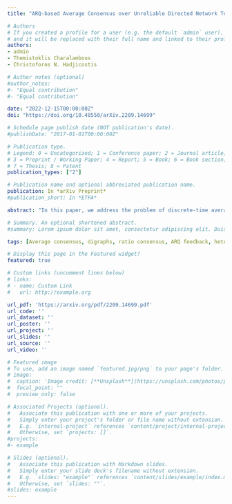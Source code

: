 ```yaml
---
title: "ARQ-based Average Consensus over Unreliable Directed Network Topologies"

# Authors
# If you created a profile for a user (e.g. the default `admin` user), write the username (folder name) here 
# and it will be replaced with their full name and linked to their profile.
authors:
- admin
- Themistoklis Charalambous
- Christoforos N. Hadjicostis

# Author notes (optional)
#author_notes:
#- "Equal contribution"
#- "Equal contribution"

date: "2022-12-15T00:00:00Z"
doi: "https://doi.org/10.48550/arXiv.2209.14699"

# Schedule page publish date (NOT publication's date).
#publishDate: "2017-01-01T00:00:00Z"

# Publication type.
# Legend: 0 = Uncategorized; 1 = Conference paper; 2 = Journal article;
# 3 = Preprint / Working Paper; 4 = Report; 5 = Book; 6 = Book section;
# 7 = Thesis; 8 = Patent
publication_types: ["2"]

# Publication name and optional abbreviated publication name.
publication: In *arXiv Preprint*
#publication_short: In *ETFA*

abstract: "In this paper, we address the problem of discrete-time average consensus, where agents (nodes) exchange information over unreliable communication links. We enhance the Robustified Ratio Consensus algorithm by exploiting features of the Automatic Repeat ReQuest (ARQ) protocol used for error control of data transmissions, in order to allow the agents to reach asymptotic average consensus even when operating within unreliable directed networks. This strategy, apart from handling time-varying delays induced by retransmissions of erroneous packets (which can be captured by the Robustified Ratio Consensus as well), can also handle packet drops that occur when exceeding a predefined packet retransmission limit imposed by the ARQ protocol. Invoking the ARQ protocol allows nodes to: (a) exploit the incoming error-free acknowledgement feedback signals to initially acquire or later update their out-degree, (b) know whether a packet has arrived or not, and (c) determine a local upper-bound on the delays which is imposed by the retransmission limit. By augmenting the network's corresponding weighted adjacency matrix, to handle time-varying (yet bounded) delays and possible packet drops, we show that nodes can make use of the proposed algorithm, herein called the ARQ-based Ratio Consensus algorithm, to reach asymptotic average consensus, while maintaining low running sum values, despite the fact that the communication links are unreliable."

# Summary. An optional shortened abstract.
#summary: Lorem ipsum dolor sit amet, consectetur adipiscing elit. Duis posuere tellus ac convallis placerat. Proin tincidunt magna sed ex sollicitudin condimentum.

tags: [Average consensus, digraphs, ratio consensus, ARQ feedback, heterogeneous time-varying delays, packet drops]

# Display this page in the Featured widget?
featured: true

# Custom links (uncomment lines below)
# links:
# - name: Custom Link
#   url: http://example.org

url_pdf: 'https://arxiv.org/pdf/2209.14699.pdf'
url_code: ''
url_dataset: ''
url_poster: ''
url_project: ''
url_slides: ''
url_source: ''
url_video: ''

# Featured image
# To use, add an image named `featured.jpg/png` to your page's folder. 
# image:
#  caption: 'Image credit: [**Unsplash**](https://unsplash.com/photos/pLCdAaMFLTE)'
#  focal_point: ""
#  preview_only: false

# Associated Projects (optional).
#   Associate this publication with one or more of your projects.
#   Simply enter your project's folder or file name without extension.
#   E.g. `internal-project` references `content/project/internal-project/index.md`.
#   Otherwise, set `projects: []`.
#projects:
#- example

# Slides (optional).
#   Associate this publication with Markdown slides.
#   Simply enter your slide deck's filename without extension.
#   E.g. `slides: "example"` references `content/slides/example/index.md`.
#   Otherwise, set `slides: ""`.
#slides: example
---
```

